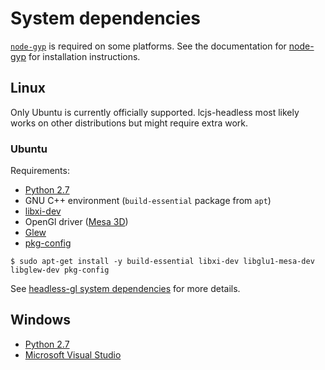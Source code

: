 # System dependencies

[`node-gyp`](node-gyp) is required on some platforms. See the documentation for [node-gyp](node-gyp) for installation instructions.

## Linux

Only Ubuntu is currently officially supported. lcjs-headless most likely works on other distributions but might require extra work.

### Ubuntu

Requirements:

- [Python 2.7](python2.7)
- GNU C++ environment (`build-essential` package from `apt`)
- [libxi-dev](libxi)
- OpenGl driver ([Mesa 3D](mesa))
- [Glew](glew)
- [pkg-config](pkg-config)

`$ sudo apt-get install -y build-essential libxi-dev libglu1-mesa-dev libglew-dev pkg-config`

See [headless-gl system dependencies](https://github.com/stackgl/headless-gl#system-dependencies) for more details.

## Windows

- [Python 2.7](python2.7)
- [Microsoft Visual Studio](vs)

[node-gyp]: https://github.com/nodejs/node-gyp
[python2.7]: https://www.python.org/
[libxi]: https://www.x.org/wiki/
[glew]: http://glew.sourceforge.net/
[pkg-config]: https://www.freedesktop.org/wiki/Software/pkg-config/
[mesa]: https://mesa3d.org/
[vs]: https://visualstudio.microsoft.com/
